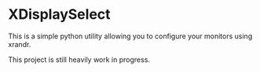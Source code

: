 # XDisplaySelect

This is a simple python utility allowing you to configure your monitors using xrandr.

This project is still heavily work in progress.
